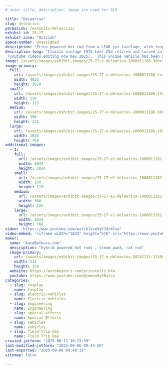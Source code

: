 ```yaml
---
# note: title, description, image are used for SEO

title: "DeLearius"
slug: delearius
permalink: /exhibits/delearius/
exhibit-id: 25-27
exhibit-zone: "Outside"
space-number: Unassigned
description: "Prius powered Hot rod from a LEAR jet fuselage, with inspiration from Sci-Fi"
description-long: "Classic vintage 1975 Lear 25d retired and turned into a steet rod.
 (youtube videos editing now may 2025).  This unique vehicle has been shortened to  8 feet wide by 10 feet tall and 26 feet long.  An infinity mirror in the afterburner provides real world special effects.   It is powered by a 1.5 liter toyota hybrid system and a 1.1 kw/hour battery pack.  Viewers are welcome to climb aboard and view the mixture of retro and modern instruments on the  functional dash"
image: /assets/images/exhibit-images/25-27-e-delearius-1000011186-300x225.jpg
image-primary: 
  full:
    url: /assets/images/exhibit-images/25-27-e-delearius-1000011186-full.jpg
    width: 4032
    height: 3024
  small:
    url: /assets/images/exhibit-images/25-27-e-delearius-1000011186-150x113.jpg
    width: 150
    height: 113
  medium:
    url: /assets/images/exhibit-images/25-27-e-delearius-1000011186-300x225.jpg
    width: 300
    height: 225
  large:
    url: /assets/images/exhibit-images/25-27-e-delearius-1000011186-1024x768.jpg
    width: 1024
    height: 768
additional-images: 
  - 1:
    full:
      url: /assets/images/exhibit-images/25-27-e1-delearius-1000011182-full.jpg
      width: 4032
      height: 3024
    small:
      url: /assets/images/exhibit-images/25-27-e1-delearius-1000011182-150x113.jpg
      width: 150
      height: 113
    medium:
      url: /assets/images/exhibit-images/25-27-e1-delearius-1000011182-300x225.jpg
      width: 300
      height: 225
    large:
      url: /assets/images/exhibit-images/25-27-e1-delearius-1000011182-1024x768.jpg
      width: 1024
      height: 768
video: "https://www.youtube.com/watch?v=oVgYJdvXIuw"
video-embed: '<iframe width="1024" height="576" src="https://www.youtube.com/embed/oVgYJdvXIuw?feature=oembed" frameborder="0" allow="accelerometer; autoplay; clipboard-write; encrypted-media; gyroscope; picture-in-picture; web-share" referrerpolicy="strict-origin-when-cross-origin" allowfullscreen title="Florida man builds Lear Jet hot rod"></iframe>'
maker: 
  name: "AutoBeYours.com"
  description: "hybrid powered hot rods , steam punk, rat rod"
  image-primary:
    url: /assets/images/exhibit-images/25-27-m-delearius-20241113-111004-112x150.jpg
    width: 112
    height: 150
  website: https://autobeyours.com/priustoric.htm
  youtube: https://www.youtube.com/@imwoody36also
categories: 
  - slug: cosplay
    name: Cosplay
  - slug: electric-vehicles
    name: Electric Vehicles
  - slug: engineering
    name: Engineering
  - slug: special-effects
    name: Special Effects
  - slug: vehicles
    name: Vehicles
  - slug: field-trip-day
    name: Field Trip Day
created-jotform: "2025-06-11 10:23:39"
last-modified-jotform: "2025-09-06 09:44:50"
last-exported: "2025-09-06 09:49:19"
sitemap: false

---
```

